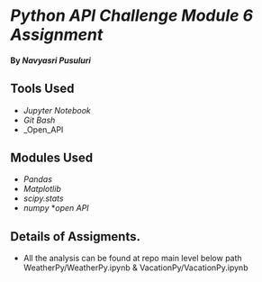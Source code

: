 # _Python API Challenge Module 6 Assignment_

#### By _**Navyasri Pusuluri**_

## Tools Used

* _Jupyter Notebook_
* _Git Bash_
* _Open_API

## Modules Used

* _Pandas_
* _Matplotlib_
* _scipy.stats_
* _numpy_
*_open API_


## Details of Assigments.

* All the analysis can be found at repo main level below path WeatherPy/WeatherPy.ipynb & VacationPy/VacationPy.ipynb